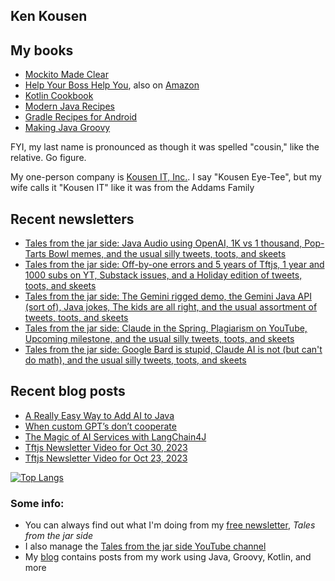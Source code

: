 ## Ken Kousen

## My books

- [Mockito Made Clear](https://pragprog.com/titles/mockito/mockito-made-clear/)
- [Help Your Boss Help You](https://pragprog.com/titles/kkmanage/help-your-boss-help-you/), also on [Amazon](https://www.amazon.com/Help-Your-Boss-You-Opportunities/dp/1680508229/ref=sr_1_1)
- [Kotlin Cookbook](https://www.amazon.com/Kotlin-Cookbook-Problem-Focused-Ken-Kousen/dp/1492046671/ref=sr_1_2?crid=19GC9U7J3BCF6&dchild=1&keywords=ken+kousen&qid=1602270598&sprefix=kousen+%2Caps%2C152&sr=8-2)
- [Modern Java Recipes](https://www.amazon.com/Modern-Java-Recipes-Solutions-Difficult/dp/149197317X/ref=sr_1_1?crid=19GC9U7J3BCF6&dchild=1&keywords=ken+kousen&qid=1602270598&sprefix=kousen+%2Caps%2C152&sr=8-1)
- [Gradle Recipes for Android](https://www.amazon.com/Gradle-Recipes-Android-Master-System/dp/1491947020/ref=sr_1_3?crid=19GC9U7J3BCF6&dchild=1&keywords=ken+kousen&qid=1602270598&sprefix=kousen+%2Caps%2C152&sr=8-3)
- [Making Java Groovy](https://www.amazon.com/Making-Java-Groovy-Ken-Kousen/dp/1935182943/ref=sr_1_1?dchild=1&keywords=ken+kousen+making+java+groovy&qid=1602270937&sr=8-1)

FYI, my last name is pronounced as though it was spelled "cousin," like the relative. Go figure.

My one-person company is [Kousen IT, Inc.](http://www.kousenit.com). I say "Kousen Eye-Tee", but my wife calls it "Kousen IT" like it was from the Addams Family

## Recent newsletters
<!-- NEWSLETTERS:START -->
- [Tales from the jar side: Java Audio using OpenAI, 1K vs 1 thousand, Pop-Tarts Bowl memes, and the usual silly tweets, toots, and skeets](https://kenkousen.substack.com/p/tales-from-the-jar-side-java-audio)
- [Tales from the jar side: Off-by-one errors and 5 years of Tftjs, 1 year and 1000 subs on YT, Substack issues, and a Holiday edition of tweets, toots, and skeets](https://kenkousen.substack.com/p/tales-from-the-jar-side-off-by-one)
- [Tales from the jar side: The Gemini rigged demo, the Gemini Java API &lpar;sort of&rpar;, Java jokes, The kids are all right, and the usual assortment of tweets, toots, and skeets](https://kenkousen.substack.com/p/tales-from-the-jar-side-the-gemini)
- [Tales from the jar side: Claude in the Spring, Plagiarism on YouTube, Upcoming milestone, and the usual silly tweets, toots, and skeets](https://kenkousen.substack.com/p/tales-from-the-jar-side-claude-in)
- [Tales from the jar side: Google Bard is stupid, Claude AI is not &lpar;but can&#39;t do math&rpar;, and the usual silly tweets, toots, and skeets](https://kenkousen.substack.com/p/tales-from-the-jar-side-google-bard)
<!-- NEWSLETTERS:END -->

## Recent blog posts
<!-- BLOG-POST-LIST:START -->
- [A Really Easy Way to Add AI to Java](https://kousenit.org/2023/12/10/a-really-easy-way-to-add-ai-to-java/)
- [When custom GPT’s don’t cooperate](https://kousenit.org/2023/11/25/when-custom-gpts-dont-cooperate/)
- [The Magic of AI Services with LangChain4J](https://kousenit.org/2023/11/06/the-magic-of-ai-services-with-langchain4j/)
- [Tftjs Newsletter Video for Oct 30, 2023](https://kousenit.org/2023/10/31/tftjs-newsletter-video-for-oct-30-2023/)
- [Tftjs Newsletter Video for Oct 23, 2023](https://kousenit.org/2023/10/23/tftjs-newsletter-video-for-oct-23-2023/)
<!-- BLOG-POST-LIST:END -->

[![Top Langs](https://github-readme-stats.vercel.app/api/top-langs/?username=kousen&hide=javascript)](https://github.com/kousen/github-readme-stats)

### Some info:

- You can always find out what I'm doing from my [free newsletter](https://kenkousen.substack.com), _Tales from the jar side_
- I also manage the [Tales from the jar side YouTube channel](https://youtube.com/@Talesfromthejarside)
- My [blog](https://kousenit.org) contains posts from my work using Java, Groovy, Kotlin, and more

<!--
**kousen/kousen** is a ✨ _special_ ✨ repository because its `README.md` (this file) appears on your GitHub profile.

Here are some ideas to get you started:

- 🔭 I’m currently working on ...
- 🌱 I’m currently learning ...
- 👯 I’m looking to collaborate on ...
- 🤔 I’m looking for help with ...
- 💬 Ask me about ...
- 📫 How to reach me: ...
- 😄 Pronouns: ...
- ⚡ Fun fact: ...
-->
